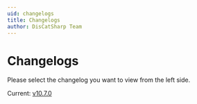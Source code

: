 ```yaml
---
uid: changelogs
title: Changelogs
author: DisCatSharp Team
---
```


# Changelogs

Please select the changelog you want to view from the left side.

Current: [v10.7.0](xref:changelogs_v10_10_7_0)
